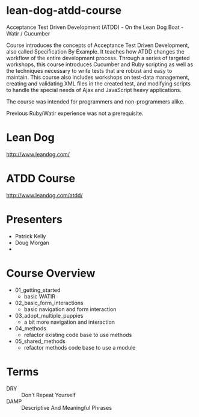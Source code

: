# lean-dog-atdd-course
Acceptance Test Driven Development (ATDD) - On the Lean Dog Boat - Watir / Cucumber

Course introduces the concepts of Acceptance Test Driven Development, also called Specification By Example. It teaches how ATDD changes the workflow of the entire development process. Through a series of targeted workshops, this course introduces Cucumber and Ruby scripting as well as the techniques necessary to write tests that are robust and easy to maintain. This course also includes workshops on test-data management, creating and validating XML files in the created test, and modifying scripts to handle the special needs of Ajax and JavaScript heavy applications.

The course was intended for programmers and non-programmers alike.

Previous Ruby/Watir experience was not a prerequisite.

# Lean Dog
http://www.leandog.com/

# ATDD Course
http://www.leandog.com/atdd/

# Presenters
* Patrick Kelly
* Doug Morgan
* 

# Course Overview
* 01_getting_started
  * basic WATIR
* 02_basic_form_interactions
  * basic navigation and form interaction
* 03_adopt_multiple_puppies
  * a bit more navigation and interaction
* 04_methods
  * refactor existing code base to use methods
* 05_shared_methods
  * refactor methods code base to use a module


# Terms
<dl>
  <dt>DRY</dt>
  <dd>Don't Repeat Yourself</dd>
  <dt>DAMP</dt>
  <dd>Descriptive And Meaningful Phrases</dd>
</dl>
